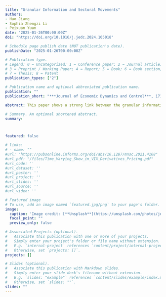 ```yaml
---
title: "Granular Information and Sectoral Movements"
authors:
- Hao Jiang
- Sophia Zhengzi Li
- Peixuan Yuan
date: "2025-01-26T00:00:00Z"
doi: "https://doi.org/10.1016/j.jedc.2024.105018"

# Schedule page publish date (NOT publication's date).
publishDate: "2025-01-26T00:00:00Z"

# Publication type.
# Legend: 0 = Uncategorized; 1 = Conference paper; 2 = Journal article;
# 3 = Preprint / Working Paper; 4 = Report; 5 = Book; 6 = Book section;
# 7 = Thesis; 8 = Patent
publication_types: ["2"]

# Publication name and optional abbreviated publication name.
publication: ""
publication_short: "***Journal of Economic Dynamics and Control***, 171, 105018"

abstract: This paper shows a strong link between the granular information contained in individual stock prices and sectoral movements. We find that a predictor aggregating the price movements of a broad cross section of individual stocks predicts intraday returns of sector ETF. When we further incorporate the information from structural models, the resulting information signal has even stronger return predictability. These results support theories of granular and network origins of aggregate shocks.

# Summary. An optional shortened abstract.
summary: 



featured: false

# links:
# - name: ""
#url: "https://pubsonline.informs.org/doi/abs/10.1287/mnsc.2021.4168"
#url_pdf: "/files/Time_Varying_Skew_in_VIX_Derivatives_Pricing.pdf"
#url_code: ''
#url_dataset: ''
#url_poster: ''
#url_project: ''
#url_slides: ''
#url_source: ''
#url_video: ''

# Featured image
# To use, add an image named `featured.jpg/png` to your page's folder. 
image:
  caption: 'Image credit: [**Unsplash**](https://unsplash.com/photos/jdD8gXaTZsc)'
  focal_point: ""
  preview_only: false

# Associated Projects (optional).
#   Associate this publication with one or more of your projects.
#   Simply enter your project's folder or file name without extension.
#   E.g. `internal-project` references `content/project/internal-project/index.md`.
#   Otherwise, set `projects: []`.
projects: []

# Slides (optional).
#   Associate this publication with Markdown slides.
#   Simply enter your slide deck's filename without extension.
#   E.g. `slides: "example"` references `content/slides/example/index.md`.
#   Otherwise, set `slides: ""`.
slides: ""
---
```

